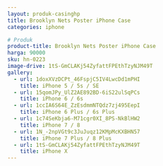 ```yaml
---
layout: produk-casinghp
title: Brooklyn Nets Poster iPhone Case
categories: iphone

# Produk
product-title: Brooklyn Nets Poster iPhone Case
harga: 90000
sku: hn-0223
image-drive: 1tS-GmCLAKj54ZyfattFPEthTzyNJM49T
gallery:
  - url: 1doxXVzDCPt_46FspjC5IV4LwcDd1mPHI
    title: iPhone 5 / 5s / SE
  - url: 15qomJPy_UlZ2AE892BD-6iS22ulSqPCs
    title: iPhone 6 / 6s
  - url: 1ccIA6S64E_ZzEsdmmNTQdz7zj495EepI
    title: iPhone 6 Plus / 6s Plus
  - url: 1c74SeKbja6-M71cgr0XI_8PS-NkBlHW2
    title: iPhone 7 / 8
  - url: 1N_-2npVGt9c3JuJuqz12KMpMcKXBHN57
    title: iPhone 7 Plus / 8 Plus
  - url: 1tS-GmCLAKj54ZyfattFPEthTzyNJM49T
    title: iPhone X
---
```

